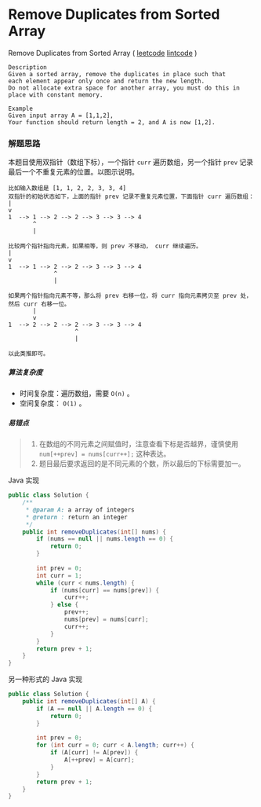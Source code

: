 # Remove Duplicates from Sorted Array

 Remove Duplicates from Sorted Array  ( [leetcode]()  [lintcode](http://www.lintcode.com/en/problem/remove-duplicates-from-sorted-array/#) )

```
Description
Given a sorted array, remove the duplicates in place such that 
each element appear only once and return the new length.
Do not allocate extra space for another array, you must do this in place with constant memory.

Example
Given input array A = [1,1,2],
Your function should return length = 2, and A is now [1,2].
```

### 解题思路

本题目使用双指针（数组下标），一个指针 `curr` 遍历数组，另一个指针 `prev` 记录最后一个不重复元素的位置。以图示说明。

```
比如输入数组是 [1, 1, 2, 2, 3, 3, 4]
双指针的初始状态如下，上面的指针 prev 记录不重复元素位置，下面指针 curr 遍历数组：
|
v                          
1  --> 1 --> 2 --> 2 --> 3 --> 3 --> 4
       ^                   
       |

比较两个指针指向元素，如果相等，则 prev 不移动， curr 继续遍历。
|
v                          
1  --> 1 --> 2 --> 2 --> 3 --> 3 --> 4
             ^                   
             |

如果两个指针指向元素不等，那么将 prev 右移一位，将 curr 指向元素拷贝至 prev 处，然后 curr 右移一位。
       |
       v                          
1  --> 2 --> 2 --> 2 --> 3 --> 3 --> 4
                   ^                   
                   |

以此类推即可。              
```

##### 算法复杂度

- 时间复杂度：遍历数组，需要 `O(n)` 。
- 空间复杂度： `O(1)` 。

##### 易错点

> 1. 在数组的不同元素之间赋值时，注意查看下标是否越界，谨慎使用 `num[++prev] = nums[curr++];` 这种表达。
> 2. 题目最后要求返回的是不同元素的个数，所以最后的下标需要加一。

Java 实现

```java
public class Solution {
    /**
     * @param A: a array of integers
     * @return : return an integer
     */
    public int removeDuplicates(int[] nums) {
        if (nums == null || nums.length == 0) {
            return 0;
        }
        
        int prev = 0;
        int curr = 1;
        while (curr < nums.length) {
            if (nums[curr] == nums[prev]) {
                curr++;
            } else {
                prev++;
                nums[prev] = nums[curr];
                curr++;
            }
        }
        return prev + 1;
    }
}
```



另一种形式的 Java 实现

```java
public class Solution {
    public int removeDuplicates(int[] A) {
        if (A == null || A.length == 0) {
            return 0;
        }
        
        int prev = 0;
        for (int curr = 0; curr < A.length; curr++) {
            if (A[curr] != A[prev]) {
                A[++prev] = A[curr];
            }
        }
        return prev + 1;
    }
}
```

